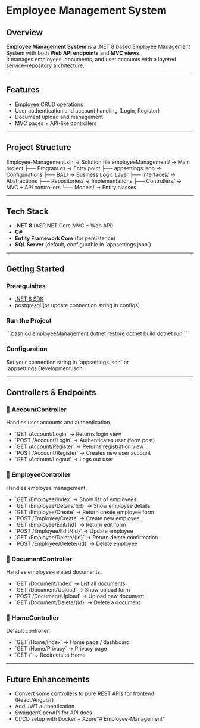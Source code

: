 # Employee Management System

## Overview
**Employee Management System** is a .NET 8 based Employee Management System with both **Web API endpoints** and **MVC views**.  
It manages employees, documents, and user accounts with a layered service–repository architecture.  

---

## Features
- Employee CRUD operations
- User authentication and account handling (Login, Register)
- Document upload and management
- MVC pages + API-like controllers

---

## Project Structure
Employee-Management.sln     -> Solution file
employeeManagement/         -> Main project
├── Program.cs              -> Entry point
├── appsettings.json        -> Configurations
├── BAL/                    -> Business Logic Layer
├── Interfaces/             -> Abstractions
├── Repositories/           -> Implementations
├── Controllers/            -> MVC + API controllers
└── Models/                 -> Entity classes

---

## Tech Stack
- **.NET 8** (ASP.NET Core MVC + Web API)
- **C#**
- **Entity Framework Core** (for persistence)
- **SQL Server** (default, configurable in \`appsettings.json\`)

---

## Getting Started

### Prerequisites
- [.NET 8 SDK](https://dotnet.microsoft.com/en-us/download)
- postgresql (or update connection string in configs)

### Run the Project
\`\`\`bash
cd employeeManagement
dotnet restore
dotnet build
dotnet run
\`\`\`

### Configuration
Set your connection string in \`appsettings.json\` or \`appsettings.Development.json\`.

---

## Controllers & Endpoints

### 🔹 AccountController
Handles user accounts and authentication.

- \`GET /Account/Login\` → Returns login view
- \`POST /Account/Login\` → Authenticates user (form post)
- \`GET /Account/Register\` → Returns registration view
- \`POST /Account/Register\` → Creates new user account
- \`GET /Account/Logout\` → Logs out user

### 🔹 EmployeeController
Handles employee management.

- \`GET /Employee/Index\` → Show list of employees
- \`GET /Employee/Details/{id}\` → Show employee details
- \`GET /Employee/Create\` → Return create employee form
- \`POST /Employee/Create\` → Create new employee
- \`GET /Employee/Edit/{id}\` → Return edit form
- \`POST /Employee/Edit/{id}\` → Update employee
- \`GET /Employee/Delete/{id}\` → Return delete confirmation
- \`POST /Employee/Delete/{id}\` → Delete employee

### 🔹 DocumentController
Handles employee-related documents.

- \`GET /Document/Index\` → List all documents
- \`GET /Document/Upload\` → Show upload form
- \`POST /Document/Upload\` → Upload new document
- \`GET /Document/Delete/{id}\` → Delete a document

### 🔹 HomeController
Default controller.

- \`GET /Home/Index\` → Home page / dashboard
- \`GET /Home/Privacy\` → Privacy page
- \`GET /\` → Redirects to Home

---

## Future Enhancements
- Convert some controllers to pure REST APIs for frontend (React/Angular)
- Add JWT authentication
- Swagger/OpenAPI for API docs
- CI/CD setup with Docker + Azure"# Employee-Management" 
